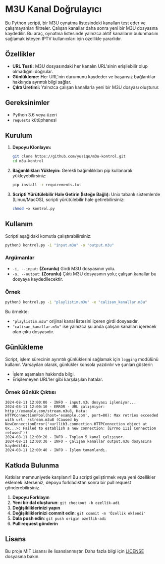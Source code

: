 
# M3U Kanal Doğrulayıcı

Bu Python scripti, bir M3U oynatma listesindeki kanalları test eder ve çalışmayanları filtreler. Çalışan kanallar daha sonra yeni bir M3U dosyasına kaydedilir. Bu araç, oynatma listesinde yalnızca aktif kanalların bulunmasını sağlamak isteyen IPTV kullanıcıları için özellikle yararlıdır.

## Özellikler

- **URL Testi:** M3U dosyasındaki her kanalın URL'sinin erişilebilir olup olmadığını doğrular.
- **Günlükleme:** Her URL'nin durumunu kaydeder ve başarısız bağlantılar hakkında ayrıntılı bilgi sağlar.
- **Çıktı Üretimi:** Yalnızca çalışan kanallarla yeni bir M3U dosyası oluşturur.

## Gereksinimler

- Python 3.6 veya üzeri
- `requests` kütüphanesi

## Kurulum

1. **Depoyu Klonlayın:**
   ```bash
   git clone https://github.com/yusiqo/m3u-kontrol.git
   cd m3u-kontrol
   ```

2. **Bağımlılıkları Yükleyin:**
   Gerekli bağımlılıkları pip kullanarak yükleyebilirsiniz:
   ```bash
   pip install -r requirements.txt
   ```

3. **Scripti Yürütülebilir Hale Getirin (İsteğe Bağlı):**
   Unix tabanlı sistemlerde (Linux/MacOS), scripti yürütülebilir hale getirebilirsiniz:
   ```bash
   chmod +x kontrol.py
   ```

## Kullanım

Scripti aşağıdaki komutla çalıştırabilirsiniz:

```bash
python3 kontrol.py -i "input.m3u" -o "output.m3u"
```

### Argümanlar

- `-i, --input`: **(Zorunlu)** Girdi M3U dosyasının yolu.
- `-o, --output`: **(Zorunlu)** Çıktı M3U dosyasının yolu; çalışan kanallar bu dosyaya kaydedilecektir.

### Örnek

```bash
python3 kontrol.py -i "playlistim.m3u" -o "calisan_kanallar.m3u"
```

Bu örnekte:
- `"playlistim.m3u"` orijinal kanal listesini içeren girdi dosyasıdır.
- `"calisan_kanallar.m3u"` ise yalnızca şu anda çalışan kanalları içerecek olan çıktı dosyasıdır.

## Günlükleme

Script, işlem sürecinin ayrıntılı günlüklerini sağlamak için `logging` modülünü kullanır. Varsayılan olarak, günlükler konsola yazdırılır ve şunları gösterir:
- İşlem aşamaları hakkında bilgi.
- Erişilemeyen URL'ler gibi karşılaşılan hatalar.

### Örnek Günlük Çıktısı

```
2024-08-11 12:00:00 - INFO - input.m3u dosyası işleniyor...
2024-08-11 12:00:10 - ERROR - URL çalışmıyor: http://example.com/stream.m3u8, Hata: HTTPConnectionPool(host='example.com', port=80): Max retries exceeded with url: /stream.m3u8 (Caused by NewConnectionError('<urllib3.connection.HTTPConnection object at 0x...>: Failed to establish a new connection: [Errno 111] Connection refused'))
2024-08-11 12:00:20 - INFO - Toplam 5 kanal çalışıyor.
2024-08-11 12:00:30 - INFO - Çalışan kanallar output.m3u dosyasına kaydedildi.
2024-08-11 12:00:40 - INFO - İşlem tamamlandı.
```

## Katkıda Bulunma

Katkılar memnuniyetle karşılanır! Bu scripti geliştirmek veya yeni özellikler eklemek isterseniz, depoyu forkladıktan sonra bir pull request gönderebilirsiniz.

1. **Depoyu Forklayın**
2. **Yeni bir dal oluşturun**: `git checkout -b ozellik-adi`
3. **Değişikliklerinizi yapın**
4. **Değişikliklerinizi commit edin**: `git commit -m 'Özellik eklendi'`
5. **Dala push edin**: `git push origin ozellik-adi`
6. **Pull request gönderin**

## Lisans

Bu proje MIT Lisansı ile lisanslanmıştır. Daha fazla bilgi için [LICENSE](LICENSE) dosyasına bakın.
